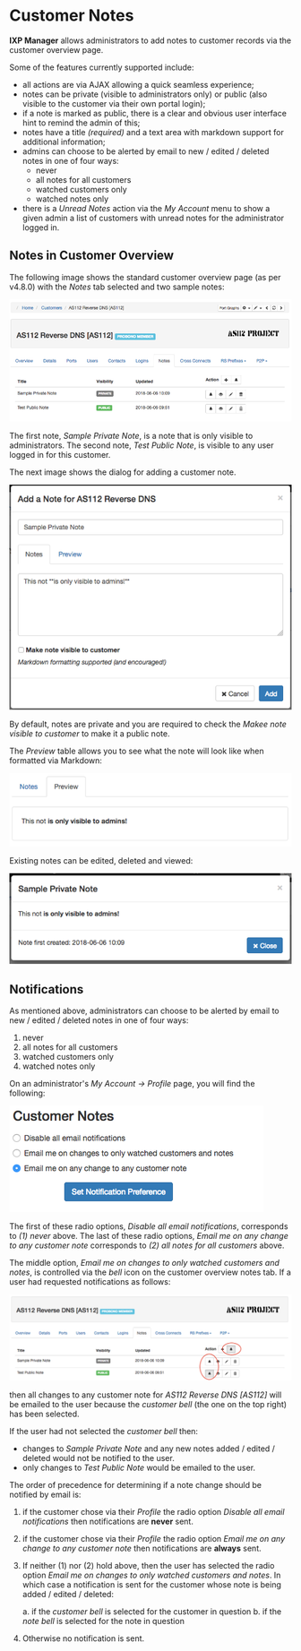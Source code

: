# Customer Notes

**IXP Manager** allows administrators to add notes to customer records via the customer overview page.

Some of the features currently supported include:

* all actions are via AJAX allowing a quick seamless experience;
* notes can be private (visible to administrators only) or public (also visible to the customer via their own portal login);
* if a note is marked as public, there is a clear and obvious user interface hint to remind the admin of this;
* notes have a title *(required)* and a text area with markdown support for additional information;
* admins can choose to be alerted by email to new / edited / deleted notes in one of four ways:
    * never
    * all notes for all customers
    * watched customers only
    * watched notes only
* there is a *Unread Notes* action via the *My Account* menu to show a given admin a list of customers with unread notes for the administrator logged in.


## Notes in Customer Overview

The following image shows the standard customer overview page (as per v4.8.0) with the *Notes* tab selected and two sample notes:

![Customer Notes Overview](img/customer-notes-overview.png)

The first note, *Sample Private Note*, is a note that is only visible to administrators. The second note, *Test Public Note*, is visible to any user logged in for this customer.

The next image shows the dialog for adding a customer note.

![Customer Notes Add](img/customer-notes-add.png)

By default, notes are private and you are required to check the *Makee note visible to customer* to make it a public note.

The *Preview* table allows you to see what the note will look like when formatted via Markdown:

![Customer Notes Preview](img/customer-notes-preview.png)

Existing notes can be edited, deleted and viewed:

![Customer Notes View](img/customer-notes-view.png)



## Notifications

As mentioned above, administrators can choose to be alerted by email to new / edited / deleted notes in one of four ways:

1. never
2. all notes for all customers
3. watched customers only
4. watched notes only

On an administrator's *My Account -> Profile* page, you will find the following:

![Administrator Notification Preference for Notes](img/customer-notes-notifications.png)

The first of these radio options, *Disable all email notifications*, corresponds to *(1) never* above. The last of these radio options, *Email me on any change to any customer note* corresponds to *(2) all notes for all customers* above.

The middle option, *Email me on changes to only watched customers and notes*, is controlled via the *bell* icon on the customer overview notes tab. If a user had requested notifications as follows:

![Customer Notes Overview - Notifications](img/customer-notes-overview-notifications.png)


then all changes to any customer note for *AS112 Reverse DNS [AS112]* will be emailed to the user because the *customer bell* (the one on the top right) has been selected.

If the user had not selected the *customer bell* then:

* changes to *Sample Private Note* and any new notes added / edited / deleted would not be notified to the user.
* only changes to *Test Public Note* would be emailed to the user.

The order of precedence for determining if a note change should be notified by email is:

1. if the customer chose via their *Profile* the radio option *Disable all email notifications* then notifications are **never** sent.
2. if the customer chose via their *Profile* the radio option *Email me on any change to any customer note* then notifications are **always** sent.
3. If neither (1) nor (2) hold above, then the user has selected the radio option *Email me on changes to only watched customers and notes*. In which case a notification is sent for the customer whose note is being added / edited / deleted:

    a. if the *customer bell* is selected for the customer in question
    b. if the *note bell* is selected for the note in question

4. Otherwise no notification is sent.
